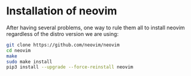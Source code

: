 # Installation of neovim

After having several problems, one way to rule them all to install neovim
regardless of the distro version we are using:
```bash
git clone https://github.com/neovim/neovim
cd neovim
make
sudo make install
pip3 install --upgrade --force-reinstall neovim
```
